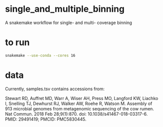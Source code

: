 # single_and_multiple_binning
A snakemake workflow for single- and multi- coverage binning

# to run
```sh
snakemake --use-conda --cores 16
```

# data
Currently, samples.tsv contains accessions from:

Stewart RD, Auffret MD, Warr A, Wiser AH, Press MO, Langford KW, Liachko I, Snelling TJ, Dewhurst RJ, Walker AW, Roehe R, Watson M. Assembly of 913 microbial genomes from metagenomic sequencing of the cow rumen. Nat Commun. 2018 Feb 28;9(1):870. doi: 10.1038/s41467-018-03317-6. PMID: 29491419; PMCID: PMC5830445.
